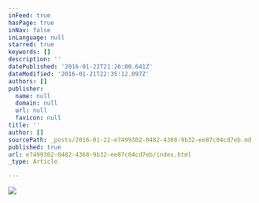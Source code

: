 ```yaml
---
inFeed: true
hasPage: true
inNav: false
inLanguage: null
starred: true
keywords: []
description: ''
datePublished: '2016-01-22T21:26:00.641Z'
dateModified: '2016-01-21T22:35:12.097Z'
authors: []
publisher:
  name: null
  domain: null
  url: null
  favicon: null
title: ''
author: []
sourcePath: _posts/2016-01-22-e7499302-0482-4368-9b32-ee87c04cd7eb.md
published: true
url: e7499302-0482-4368-9b32-ee87c04cd7eb/index.html
_type: Article

---
```

![](https://the-grid-user-content.s3-us-west-2.amazonaws.com/1fe283d7-9e8a-4b76-a75a-9fa72056cd91.jpg)